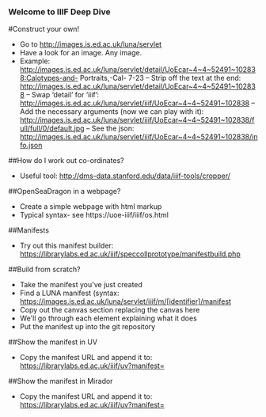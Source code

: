 ### Welcome to IIIF Deep Dive


#Construct your own!
- Go to http://images.is.ed.ac.uk/luna/servlet
- Have a look for an image. Any image.
- Example: http://images.is.ed.ac.uk/luna/servlet/detail/UoEcar~4~4~52491~102838:Calotypes-and- Portraits,-Cal- 7-23
– Strip off the text at the end: http://images.is.ed.ac.uk/luna/servlet/detail/UoEcar~4~4~52491~102838
– Swap ‘detail’ for ‘iiif’: http://images.is.ed.ac.uk/luna/servlet/iiif/UoEcar~4~4~52491~102838
– Add the necessary arguments (now we can play with it): http://images.is.ed.ac.uk/luna/servlet/iiif/UoEcar~4~4~52491~102838/full/full/0/default.jpg
– See the json: http://images.is.ed.ac.uk/luna/servlet/iiif/UoEcar~4~4~52491~102838/info.json

##How do I work out co-ordinates?
- Useful tool: http://dms-data.stanford.edu/data/iiif-tools/cropper/

##OpenSeaDragon in a webpage?
- Create a simple webpage with html markup
- Typical syntax- see https://uoe-iiif/iiif/os.html

##Manifests
- Try out this manifest builder: https://librarylabs.ed.ac.uk/iiif/speccollprototype/manifestbuild.php

##Build from scratch?
- Take the manifest you've just created
- Find a LUNA manifest (syntax: https://images.is.ed.ac.uk/luna/servlet/iiif/m/[identifier]/manifest
- Copy out the canvas section replacing the canvas here
- We'll go through each element explaining what it does
- Put the manifest up into the git repository

##Show the manifest in UV
- Copy the manifest URL and append it to: https://librarylabs.ed.ac.uk/iiif/uv?manifest=

##Show the manifest in Mirador
- Copy the manifest URL and append it to: https://librarylabs.ed.ac.uk/iiif/uv?manifest=

